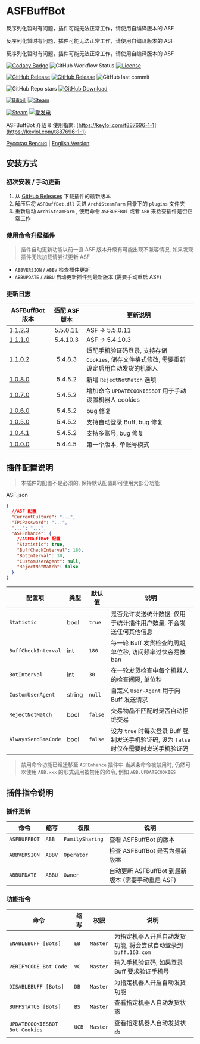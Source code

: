 # ASFBuffBot

反序列化暂时有问题，插件可能无法正常工作，请使用自编译版本的 ASF

反序列化暂时有问题，插件可能无法正常工作，请使用自编译版本的 ASF

反序列化暂时有问题，插件可能无法正常工作，请使用自编译版本的 ASF

[![Codacy Badge](https://app.codacy.com/project/badge/Grade/28d15406751f42f499e2f53fde5bb808)](https://www.codacy.com/gh/chr233/ASFBuffBot/dashboard)
![GitHub Workflow Status](https://img.shields.io/github/actions/workflow/status/chr233/ASFBuffBot/autobuild.yml?logo=github)
[![License](https://img.shields.io/github/license/chr233/ASFBuffBot?logo=apache)](https://github.com/chr233/ASFBuffBot/blob/master/license)

[![GitHub Release](https://img.shields.io/github/v/release/chr233/ASFBuffBot?logo=github)](https://github.com/chr233/ASFBuffBot/releases)
[![GitHub Release](https://img.shields.io/github/v/release/chr233/ASFBuffBot?include_prereleases&label=pre-release&logo=github)](https://github.com/chr233/ASFBuffBot/releases)
![GitHub last commit](https://img.shields.io/github/last-commit/chr233/ASFBuffBot?logo=github)

![GitHub Repo stars](https://img.shields.io/github/stars/chr233/ASFBuffBot?logo=github)
[![GitHub Download](https://img.shields.io/github/downloads/chr233/ASFBuffBot/total?logo=github)](https://img.shields.io/github/v/release/chr233/ASFBuffBot)

[![Bilibili](https://img.shields.io/badge/bilibili-Chr__-00A2D8.svg?logo=bilibili)](https://space.bilibili.com/5805394)
[![Steam](https://img.shields.io/badge/steam-Chr__-1B2838.svg?logo=steam)](https://steamcommunity.com/id/Chr_)

[![Steam](https://img.shields.io/badge/steam-donate-1B2838.svg?logo=steam)](https://steamcommunity.com/tradeoffer/new/?partner=221260487&token=xgqMgL-i)
[![爱发电](https://img.shields.io/badge/爱发电-chr__-ea4aaa.svg?logo=github-sponsors)](https://afdian.net/@chr233)

ASFBuffBot 介绍 & 使用指南: [https://keylol.com/t887696-1-1](https://keylol.com/t887696-1-1)

[Русская Версия](README.ru.md) | [English Version](README.en.md)

## 安装方式

### 初次安装 / 手动更新

1. 从 [GitHub Releases](https://github.com/chr233/ASFBuffBot/releases) 下载插件的最新版本
2. 解压后将 `ASFBuffBot.dll` 丢进 `ArchiSteamFarm` 目录下的 `plugins` 文件夹
3. 重新启动 `ArchiSteamFarm` , 使用命令 `ASFBUFFBOT` 或者 `ABB` 来检查插件是否正常工作

### 使用命令升级插件

> 插件自动更新功能以前一直
> ASF 版本升级有可能出现不兼容情况, 如果发现插件无法加载请尝试更新 ASF

- `ABBVERSION` / `ABBV` 检查插件更新
- `ABBUPDATE` / `ABBU` 自动更新插件到最新版本 (需要手动重启 ASF)

### 更新日志

| ASFBuffBot 版本                                                      | 适配 ASF 版本 | 更新说明                                                                                   |
| -------------------------------------------------------------------- | :-----------: | ------------------------------------------------------------------------------------------ |
| [1.1.2.3](https://github.com/chr233/ASFBuffBot/releases/tag/1.1.0.0) |   5.5.0.11    | ASF -> 5.5.0.11                                                                            |
| [1.1.1.0](https://github.com/chr233/ASFBuffBot/releases/tag/1.1.0.0) |   5.4.10.3    | ASF -> 5.4.10.3                                                                            |
| [1.1.0.2](https://github.com/chr233/ASFBuffBot/releases/tag/1.1.0.0) |    5.4.8.3    | 适配手机验证码登录, 支持存储 `Cookies`, 储存文件格式修改, 需要重新设定启用自动发货的机器人 |
| [1.0.8.0](https://github.com/chr233/ASFBuffBot/releases/tag/1.0.8.0) |    5.4.5.2    | 新增 `RejectNotMatch` 选项                                                                 |
| [1.0.7.0](https://github.com/chr233/ASFBuffBot/releases/tag/1.0.7.0) |    5.4.5.2    | 增加命令 `UPDATECOOKIESBOT` 用于手动设置机器人 cookies                                     |
| [1.0.6.0](https://github.com/chr233/ASFBuffBot/releases/tag/1.0.6.0) |    5.4.5.2    | bug 修复                                                                                   |
| [1.0.5.0](https://github.com/chr233/ASFBuffBot/releases/tag/1.0.5.0) |    5.4.5.2    | 支持自动登录 Buff, bug 修复                                                                |
| [1.0.4.1](https://github.com/chr233/ASFBuffBot/releases/tag/1.0.4.1) |    5.4.5.2    | 支持多账号, bug 修复                                                                       |
| [1.0.0.0](https://github.com/chr233/ASFBuffBot/releases/tag/1.0.0.0) |    5.4.4.5    | 第一个版本, 单账号模式                                                                     |

## 插件配置说明

> 本插件的配置不是必须的, 保持默认配置即可使用大部分功能

ASF.json

```json
{
  //ASF 配置
  "CurrentCulture": "...",
  "IPCPassword": "...",
  "...": "...",
  "ASFEnhance": {
    //ASFBuffBot 配置
    "Statistic": true,
    "BuffCheckInterval": 180,
    "BotInterval": 30,
    "CustomUserAgent": null,
    "RejectNotMatch": false
  }
}
```

| 配置项              | 类型   | 默认值  | 说明                                                                                    |
| ------------------- | ------ | ------- | --------------------------------------------------------------------------------------- |
| `Statistic`         | bool   | `true`  | 是否允许发送统计数据, 仅用于统计插件用户数量, 不会发送任何其他信息                      |
| `BuffCheckInterval` | int    | `180`   | 每一轮 Buff 发货检查的周期, 单位秒, 访问频率过快容易被 ban                              |
| `BotInterval`       | int    | `30`    | 在一轮发货检查中每个机器人的检查间隔, 单位秒                                            |
| `CustomUserAgent`   | string | `null`  | 自定义 `User-Agent` 用于向 Buff 发送请求                                                |
| `RejectNotMatch`    | bool   | `false` | 交易物品不匹配时是否自动拒绝交易                                                        |
| `AlwaysSendSmsCode` | bool   | `false` | 设为 `true` 时每次登录 Buff 强制发送手机验证码, 设为 `false` 时仅在需要时发送手机验证码 |

> 禁用命令功能已经迁移至 `ASFEnhance` 插件中
> 当某条命令被禁用时, 仍然可以使用 `ABB.xxx` 的形式调用被禁用的命令, 例如 `ABB.UPDATECOOKIES`

## 插件指令说明

### 插件更新

| 命令         | 缩写   | 权限            | 说明                                              |
| ------------ | ------ | --------------- | ------------------------------------------------- |
| `ASFBUFFBOT` | `ABB`  | `FamilySharing` | 查看 ASFBuffBot 的版本                            |
| `ABBVERSION` | `ABBV` | `Operator`      | 检查 ASFBuffBot 是否为最新版本                    |
| `ABBUPDATE`  | `ABBU` | `Owner`         | 自动更新 ASFBuffBot 到最新版本 (需要手动重启 ASF) |

### 功能指令

| 命令                           | 缩写  | 权限     | 说明                                                            |
| ------------------------------ | ----- | -------- | --------------------------------------------------------------- |
| `ENABLEBUFF [Bots]`            | `EB`  | `Master` | 为指定机器人开启自动发货功能, 将会尝试自动登录到 `buff.163.com` |
| `VERIFYCODE Bot Code`          | `VC`  | `Master` | 输入手机验证码, 如果登录 Buff 要求验证手机号                    |
| `DISABLEBUFF [Bots]`           | `DB`  | `Master` | 为指定机器人开启自动发货功能                                    |
| `BUFFSTATUS [Bots]`            | `BS`  | `Master` | 查看指定机器人自动发货状态                                      |
| `UPDATECOOKIESBOT Bot Cookies` | `UCB` | `Master` | 查看指定机器人自动发货状态                                      |

